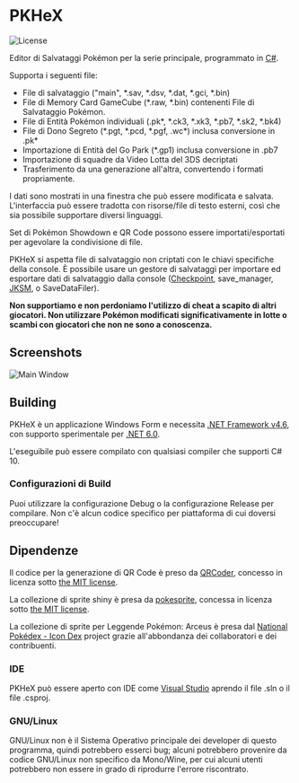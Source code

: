 PKHeX
=====
![License](https://img.shields.io/badge/License-GPLv3-blue.svg)

Editor di Salvataggi Pokémon per la serie principale, programmato in [C#](https://en.wikipedia.org/wiki/C_Sharp_%28programming_language%29).

Supporta i seguenti file:
* File di salvataggio ("main", \*.sav, \*.dsv, \*.dat, \*.gci, \*.bin)
* File di Memory Card GameCube (\*.raw, \*.bin) contenenti File di Salvataggio Pokémon.
* File di Entità Pokémon individuali (.pk\*, \*.ck3, \*.xk3, \*.pb7, \*.sk2, \*.bk4)
* File di Dono Segreto (\*.pgt, \*.pcd, \*.pgf, .wc\*) inclusa conversione in .pk\*
* Importazione di Entità del Go Park (\*.gp1) inclusa conversione in .pb7
* Importazione di squadre da Video Lotta del 3DS decriptati
* Trasferimento da una generazione all'altra, convertendo i formati propriamente.

I dati sono mostrati in una finestra che può essere modificata e salvata.
L'interfaccia può essere tradotta con risorse/file di testo esterni, così che sia possibile supportare diversi linguaggi.

Set di Pokémon Showdown e QR Code possono essere importati/esportati per agevolare la condivisione di file.

PKHeX si aspetta file di salvataggio non criptati con le chiavi specifiche della console. È possibile usare un gestore di salvataggi per importare ed esportare dati di salvataggio dalla console ([Checkpoint](https://github.com/FlagBrew/Checkpoint), save_manager, [JKSM](https://github.com/J-D-K/JKSM), o SaveDataFiler).

**Non supportiamo e non perdoniamo l'utilizzo di cheat a scapito di altri giocatori. Non utilizzare Pokémon modificati significativamente in lotte o scambi con giocatori che non ne sono a conoscenza.**

## Screenshots

![Main Window](https://i.imgur.com/RBcUanJ.png)

## Building

PKHeX è un applicazione Windows Form e necessita [.NET Framework v4.6](https://www.microsoft.com/en-us/download/details.aspx?id=48137), con supporto sperimentale per [.NET 6.0](https://dotnet.microsoft.com/download/dotnet/6.0).

L'eseguibile può essere compilato con qualsiasi compiler che supporti C# 10.

### Configurazioni di Build

Puoi utilizzare la configurazione Debug o la configurazione Release per compilare. Non c'è alcun codice specifico per piattaforma di cui doversi preoccupare!

## Dipendenze

Il codice per la generazione di QR Code è preso da [QRCoder](https://github.com/codebude/QRCoder), concesso in licenza sotto [the MIT license](https://github.com/codebude/QRCoder/blob/master/LICENSE.txt).

La collezione di sprite shiny è presa da [pokesprite](https://github.com/msikma/pokesprite), concessa in licenza sotto [the MIT license](https://github.com/msikma/pokesprite/blob/master/LICENSE).

La collezione di sprite per Leggende Pokémon: Arceus è presa dal [National Pokédex - Icon Dex](https://www.deviantart.com/pikafan2000/art/National-Pokedex-Version-Delta-Icon-Dex-824897934) project grazie all'abbondanza dei collaboratori e dei contribuenti.

### IDE

PKHeX può essere aperto con IDE come [Visual Studio](https://visualstudio.microsoft.com/downloads/) aprendo il file .sln o il file .csproj.

### GNU/Linux

GNU/Linux non è il Sistema Operativo principale dei developer di questo programma, quindi potrebbero esserci bug; alcuni potrebbero provenire da codice GNU/Linux non specifico da Mono/Wine, per cui alcuni utenti potrebbero non essere in grado di riprodurre l'errore riscontrato.
